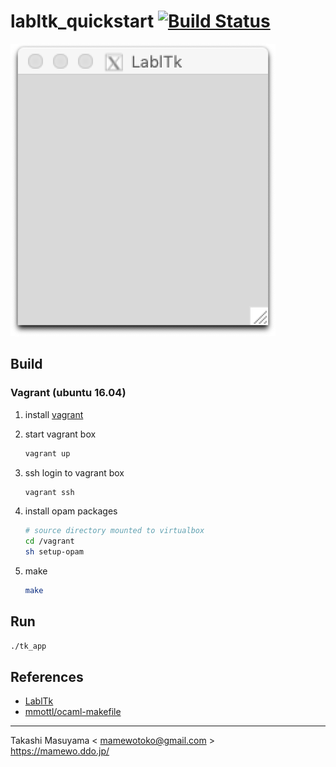 labltk_quickstart [![Build Status](https://travis-ci.org/mamewotoko/labltk_quickstart.svg?branch=master)](https://travis-ci.org/mamewotoko/labltk_quickstart)
==================

![screenshot](doc/tk_screenshot.png)

Build
-------

### Vagrant (ubuntu 16.04)

1. install [vagrant](https://www.vagrantup.com/downloads.html)
2. start vagrant box

    ```bash
    vagrant up
    ```

3. ssh login to vagrant box

    ```bash
    vagrant ssh
    ```

4. install opam packages

    ```bash
    # source directory mounted to virtualbox
    cd /vagrant
    sh setup-opam
    ```

4. make

    ```bash
    make
    ```

Run
----

```bash
./tk_app
```

References
----------

* [LablTk](http://labltk.forge.ocamlcore.org/)
* [mmottl/ocaml-makefile](https://github.com/mmottl/ocaml-makefile)

----
Takashi Masuyama < mamewotoko@gmail.com >  
https://mamewo.ddo.jp/
